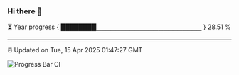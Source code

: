 ### Hi there 👋

⏳ Year progress { ████████▁▁▁▁▁▁▁▁▁▁▁▁▁▁▁▁▁▁▁▁▁▁ } 28.51 %

---

⏰ Updated on Tue, 15 Apr 2025 01:47:27 GMT

![Progress Bar CI](https://github.com/liununu/liununu/workflows/Progress%20Bar%20CI/badge.svg)

